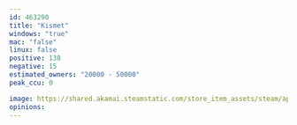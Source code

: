 ```yaml
---
id: 463290
title: "Kismet"
windows: "true"
mac: "false"
linux: false
positive: 138
negative: 15
estimated_owners: "20000 - 50000"
peak_ccu: 0

image: https://shared.akamai.steamstatic.com/store_item_assets/steam/apps/463290/header.jpg?t=1638898723
opinions:
---
```

